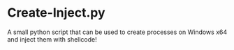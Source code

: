 # Create-Inject.py
A small python script that can be used to create processes on Windows x64 and inject them with shellcode!
